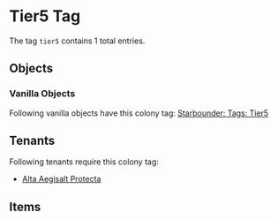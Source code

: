 # Tier5 Tag

The tag `tier5` contains 1 total entries.

## Objects

### Vanilla Objects

Following vanilla objects have this colony tag: [Starbounder: Tags: Tier5](https://starbounder.org/Tag:Tier5)

## Tenants

Following tenants require this colony tag:

- [Alta Aegisalt Protecta](https://ceterai.github.io/MyEnternia/Wiki/AltaAegisaltProtecta)

## Items
